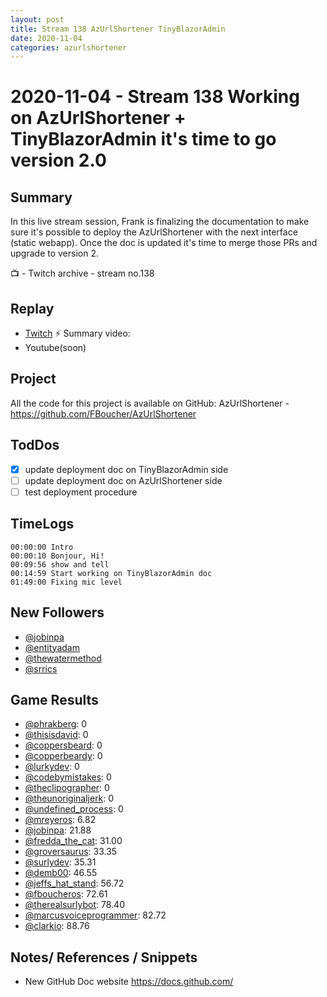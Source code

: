 ```yaml
---
layout: post
title: Stream 138 AzUrlShortener TinyBlazorAdmin
date: 2020-11-04
categories: azurlshortener
---
```



# 2020-11-04 - Stream 138 Working on AzUrlShortener + TinyBlazorAdmin it's time to go version 2.0

## Summary

In this live stream session, Frank is finalizing the documentation to make sure it's possible to deploy the AzUrlShortener with the next interface (static webapp). Once the doc is updated it's time to merge those PRs and upgrade to version 2.

📺 - Twitch archive - stream no.138

## Replay


- [Twitch](https://www.twitch.tv/fboucheros)
⚡ Summary video:
- Youtube(soon)

## Project

All the code for this project is available on GitHub: AzUrlShortener - https://github.com/FBoucher/AzUrlShortener

## TodDos

- [X] update deployment doc on TinyBlazorAdmin side
- [ ] update deployment doc on AzUrlShortener side
- [ ] test deployment procedure

## TimeLogs

    00:00:00 Intro
    00:00:10 Bonjour, Hi!
    00:09:56 show and tell
    00:14:59 Start working on TinyBlazorAdmin doc
    01:49:00 Fixing mic level

## New Followers

- [@jobinpa](https://www.twitch.tv/jobinpa)
- [@entityadam](https://www.twitch.tv/entityadam)
- [@thewatermethod](https://www.twitch.tv/thewatermethod)
- [@srrics](https://www.twitch.tv/srrics)

## Game Results

- [@phrakberg](https://www.twitch.tv/phrakberg): 0
- [@thisisdavid](https://www.twitch.tv/thisisdavid): 0
- [@coppersbeard](https://www.twitch.tv/coppersbeard): 0
- [@copperbeardy](https://www.twitch.tv/copperbeardy): 0
- [@lurkydev](https://www.twitch.tv/lurkydev): 0
- [@codebymistakes](https://www.twitch.tv/codebymistakes): 0
- [@theclipographer](https://www.twitch.tv/theclipographer): 0
- [@theunoriginaljerk](https://www.twitch.tv/theunoriginaljerk): 0
- [@undefined_process](https://www.twitch.tv/undefined_process): 0
- [@mreyeros](https://www.twitch.tv/mreyeros): 6.82
- [@jobinpa](https://www.twitch.tv/jobinpa): 21.88
- [@fredda_the_cat](https://www.twitch.tv/fredda_the_cat): 31.00
- [@groversaurus](https://www.twitch.tv/groversaurus): 33.35
- [@surlydev](https://www.twitch.tv/surlydev): 35.31
- [@demb00](https://www.twitch.tv/demb00): 46.55
- [@jeffs_hat_stand](https://www.twitch.tv/jeffs_hat_stand): 56.72
- [@fboucheros](https://www.twitch.tv/fboucheros): 72.61
- [@therealsurlybot](https://www.twitch.tv/therealsurlybot): 78.40
- [@marcusvoiceprogrammer](https://www.twitch.tv/marcusvoiceprogrammer): 82.72
- [@clarkio](https://www.twitch.tv/clarkio): 88.76

## Notes/ References / Snippets

- New GitHub Doc website https://docs.github.com/
